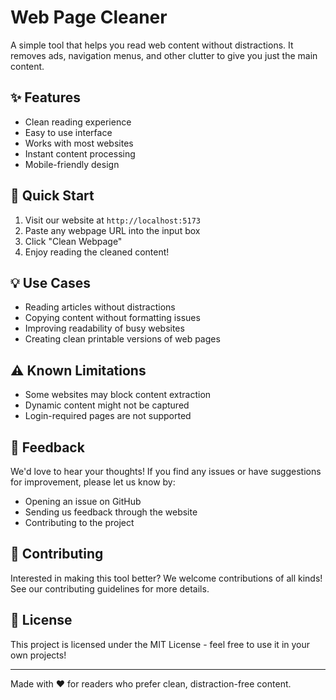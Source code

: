 # Web Page Cleaner

A simple tool that helps you read web content without distractions. It removes ads, navigation menus, and other clutter to give you just the main content.

## ✨ Features

- Clean reading experience
- Easy to use interface
- Works with most websites
- Instant content processing
- Mobile-friendly design

## 🚀 Quick Start

1. Visit our website at `http://localhost:5173`
2. Paste any webpage URL into the input box
3. Click "Clean Webpage"
4. Enjoy reading the cleaned content!

## 💡 Use Cases

- Reading articles without distractions
- Copying content without formatting issues
- Improving readability of busy websites
- Creating clean printable versions of web pages

## ⚠️ Known Limitations

- Some websites may block content extraction
- Dynamic content might not be captured
- Login-required pages are not supported

## 📝 Feedback

We'd love to hear your thoughts! If you find any issues or have suggestions for improvement, please let us know by:
- Opening an issue on GitHub
- Sending us feedback through the website
- Contributing to the project

## 👥 Contributing

Interested in making this tool better? We welcome contributions of all kinds! See our contributing guidelines for more details.

## 📄 License

This project is licensed under the MIT License - feel free to use it in your own projects!

---

Made with ❤️ for readers who prefer clean, distraction-free content. 